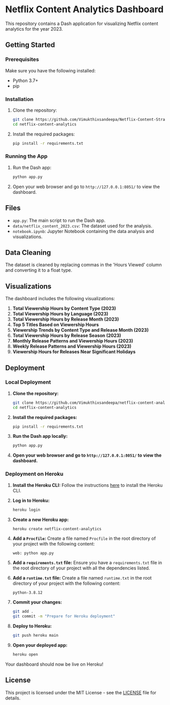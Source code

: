 # Netflix Content Analytics Dashboard

This repository contains a Dash application for visualizing Netflix content analytics for the year 2023.

## Getting Started

### Prerequisites

Make sure you have the following installed:
- Python 3.7+
- pip

### Installation

1. Clone the repository:
    ```sh
    git clone https://github.com/Vimukthixsandeepa/Netflix-Content-Strategy-Analysis-with-Python.git
    cd netflix-content-analytics
    ```

2. Install the required packages:
    ```sh
    pip install -r requirements.txt
    ```

### Running the App

1. Run the Dash app:
    ```sh
    python app.py
    ```

2. Open your web browser and go to `http://127.0.0.1:8051/` to view the dashboard.

## Files

- `app.py`: The main script to run the Dash app.
- `data/netflix_content_2023.csv`: The dataset used for the analysis.
- `notebook.ipynb`: Jupyter Notebook containing the data analysis and visualizations.

## Data Cleaning

The dataset is cleaned by replacing commas in the 'Hours Viewed' column and converting it to a float type.

## Visualizations

The dashboard includes the following visualizations:

1. **Total Viewership Hours by Content Type (2023)**
2. **Total Viewership Hours by Language (2023)**
3. **Total Viewership Hours by Release Month (2023)**
4. **Top 5 Titles Based on Viewership Hours**
5. **Viewership Trends by Content Type and Release Month (2023)**
6. **Total Viewership Hours by Release Season (2023)**
7. **Monthly Release Patterns and Viewership Hours (2023)**
8. **Weekly Release Patterns and Viewership Hours (2023)**
9. **Viewership Hours for Releases Near Significant Holidays**

## Deployment

### Local Deployment

1. **Clone the repository:**
    ```sh
    git clone https://github.com/Vimukthixsandeepa/netflix-content-analytics.git
    cd netflix-content-analytics
    ```

2. **Install the required packages:**
    ```sh
    pip install -r requirements.txt
    ```

3. **Run the Dash app locally:**
    ```sh
    python app.py
    ```

4. **Open your web browser and go to `http://127.0.0.1:8051/` to view the dashboard.**

### Deployment on Heroku

1. **Install the Heroku CLI:**
    Follow the instructions [here](https://devcenter.heroku.com/articles/heroku-cli) to install the Heroku CLI.

2. **Log in to Heroku:**
    ```sh
    heroku login
    ```

3. **Create a new Heroku app:**
    ```sh
    heroku create netflix-content-analytics
    ```

4. **Add a `Procfile`:**
    Create a file named `Procfile` in the root directory of your project with the following content:
    ```
    web: python app.py
    ```

5. **Add a `requirements.txt` file:**
    Ensure you have a `requirements.txt` file in the root directory of your project with all the dependencies listed.

6. **Add a `runtime.txt` file:**
    Create a file named `runtime.txt` in the root directory of your project with the following content:
    ```
    python-3.8.12
    ```

7. **Commit your changes:**
    ```sh
    git add .
    git commit -m "Prepare for Heroku deployment"
    ```

8. **Deploy to Heroku:**
    ```sh
    git push heroku main
    ```

9. **Open your deployed app:**
    ```sh
    heroku open
    ```

Your dashboard should now be live on Heroku!

## License

This project is licensed under the MIT License - see the [LICENSE](LICENSE) file for details.
